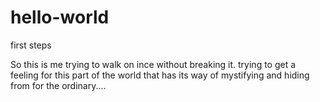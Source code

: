 # hello-world
first steps

So this is me trying to walk on ince without breaking it. 
trying to get a feeling for this part of the world that has its way of mystifying and hiding from for the ordinary.... 

